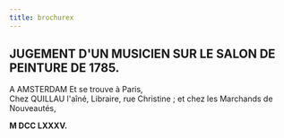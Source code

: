 ```yaml
---
title: brochurex
---
```


## JUGEMENT D'UN MUSICIEN SUR LE SALON DE PEINTURE DE 1785.





 
 A AMSTERDAM
Et se trouve à Paris,  
Chez QUILLAU l'aîné, Libraire, rue Christine ; et chez les Marchands de Nouveautés,   

**M DCC LXXXV.**

